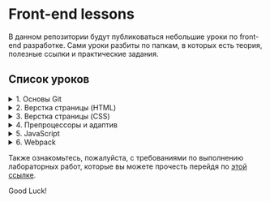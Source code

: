# Front-end lessons

В данном репозитории будут публиковаться небольшие уроки по front-end разработке. Сами уроки разбиты по папкам, в которых есть теория, полезные ссылки и практические задания.

## Список уроков

<details>
   <summary>1. Основы Git</summary>

   В части про гит у вас теории не будет, так как в интернете полно доступного материала, каждый способен найти подходящий для себя. Здесь расположены только задание и ссылки на полезные материалы, с которыми вы можете ознакомиться.

   [link](01_git)

</details>

<details>
   <summary>2. Верстка страницы (HTML)</summary>

   В данном уроке будет рассказываться об HTML тегах, наименовании классов, валидации верстки и будет немного затронута тема семантической верстки. Также будут даны основы Photoshop.

   [link](02_html)
 
</details>

<details>
 <summary>3. Верстка страницы (CSS)</summary>

На этом этапе мы будем работать со стилями страницы, или, как некоторые говорят, будем придавать *красоту* нашей странице. Будет рассказано про блочную модель, работу с текстом, выравнивания, верстку при помощи flexbox и grid.

[link](03_css)
 
</details>

<details>
 <summary>4. Препроцессоры и адаптив</summary>

Мы рассмотрим `media` запросы. Какие `media` запросы бывают, для каких разрешений экранов могут применяться и для каких типов устройств. Также затронем тему препроцессоров на примере `SCSS`. Адаптивная верстка будет реализовываться на примере данного препроцессора.

[link](04_responsive)
 
</details>

<details>
 <summary>5. JavaScript</summary>

При помощи `JavaScript` мы немного оживим страницу. Будет добавлено popup окно, реализованы мобильное меню и отправка `AJAX` запроса на сервер. После отправки запроса будем выводить пользователю сообщение в зависимости от того, успешно ли был отправлен запрос или нет.

[link](05_javascript)
 
</details>

<details>
 <summary>6. Webpack</summary>

На последнем этапе мы пройдемся по основам пакетного менеджера `npm`. После чего мы будем собирать весь наш проект при помощи `webpack` сборщика и у нас получится две версии нашего проекта: версия для разработки и версия для продакшена.

[link](06_webpack)
 
</details>

Также ознакомьтесь, пожалуйста, с требованиями по выполнению лабораторных работ, которые вы можете прочесть перейдя по [этой ссылке](requirements-for-students.md).

Good Luck!
